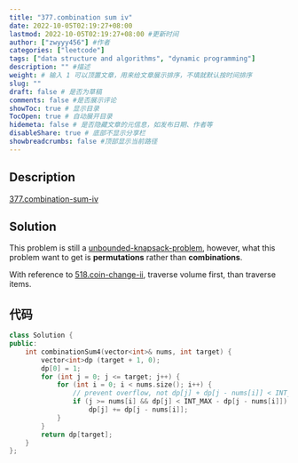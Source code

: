 ```yaml
---
title: "377.combination sum iv"
date: 2022-10-05T02:19:27+08:00
lastmod: 2022-10-05T02:19:27+08:00 #更新时间
author: ["zwyyy456"] #作者
categories: ["leetcode"]
tags: ["data structure and algorithms", "dynamic programming"]
description: "" #描述
weight: # 输入 1 可以顶置文章，用来给文章展示排序，不填就默认按时间排序
slug: ""
draft: false # 是否为草稿
comments: false #是否展示评论
showToc: true # 显示目录
TocOpen: true # 自动展开目录
hidemeta: false # 是否隐藏文章的元信息，如发布日期、作者等
disableShare: true # 底部不显示分享栏
showbreadcrumbs: false #顶部显示当前路径
---
```

## Description
[377.combination-sum-iv](https://leetcode.com/problems/combination-sum-iv/)

## Solution
This problem is still a [unbounded-knapsack-problem](https://zwyyy456.vercel.app/posts/tech/unbounded-knapsack-problem/), however, what this problem want to get is **permutations** rather than **combinations**.

With reference to [518.coin-change-ii](https://zwyyy456.vercel.app/posts/tech/518.coin-change-ii), traverse volume first, than traverse items.

## 代码
```cpp
class Solution {
public:
    int combinationSum4(vector<int>& nums, int target) {
        vector<int>dp (target + 1, 0);
        dp[0] = 1;	
        for (int j = 0; j <= target; j++) {
            for (int i = 0; i < nums.size(); i++) {
                // prevent overflow, not dp[j] + dp[j - nums[i]] < INT_MAX
                if (j >= nums[i] && dp[j] < INT_MAX - dp[j - nums[i]])
                    dp[j] += dp[j - nums[i]];
            }
        }
        return dp[target];
    }
};
```

